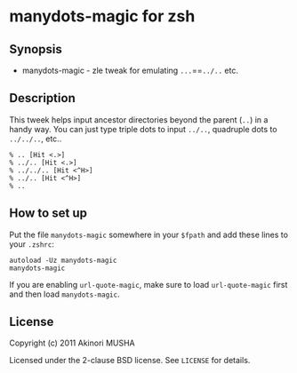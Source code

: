 manydots-magic for zsh
======================

Synopsis
--------

* manydots-magic - zle tweak for emulating `...`==`../..` etc.

Description
-----------

This tweek helps input ancestor directories beyond the parent (`..`)
in a handy way.	 You can just type triple dots to input `../..`,
quadruple dots to `../../..`, etc..

	% .. [Hit <.>]
	% ../.. [Hit <.>]
	% ../../.. [Hit <^H>]
	% ../.. [Hit <^H>]
	% ..

How to set up
-------------

Put the file `manydots-magic` somewhere in your `$fpath` and add these
lines to your `.zshrc`:

	autoload -Uz manydots-magic
	manydots-magic

If you are enabling `url-quote-magic`, make sure to load
`url-quote-magic` first and then load `manydots-magic`.

License
-------

Copyright (c) 2011 Akinori MUSHA

Licensed under the 2-clause BSD license.
See `LICENSE` for details.
